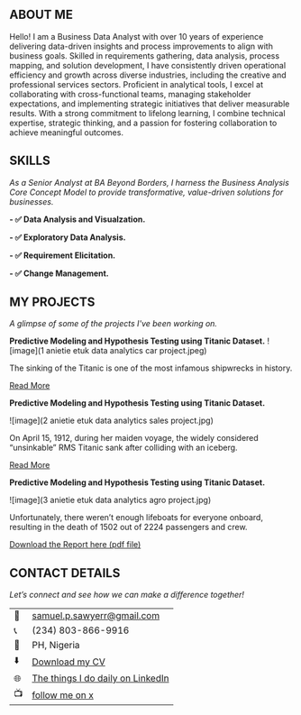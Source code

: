 <!--Section 1: Introduce your self-->
## ABOUT ME

Hello! I am a Business Data Analyst with over 10 years of experience delivering data-driven insights and process improvements to align with business goals. Skilled in requirements gathering, data analysis, process mapping, and solution development, I have consistently driven operational efficiency and growth across diverse industries, including the creative and professional services sectors.
Proficient in analytical tools, I excel at collaborating with cross-functional teams, managing stakeholder expectations, and implementing strategic initiatives that deliver measurable results. With a strong commitment to lifelong learning, I combine technical expertise, strategic thinking, and a passion for fostering collaboration to achieve meaningful outcomes.



<!--Mention your top/relevant skills here - core and soft skills-->
## SKILLS

*As a Senior Analyst at BA Beyond Borders, I harness the Business Analysis Core Concept Model to provide transformative, value-driven solutions for businesses.*

**- ✅ Data Analysis and Visualzation.**

**- ✅ Exploratory Data Analysis.**

**- ✅ Requirement Elicitation.**

**- ✅ Change Management.**

<!--Section 2: List 3-4 key projects-->
## MY PROJECTS 

*A glimpse of some of the projects I've been working on.*

**Predictive Modeling and Hypothesis Testing using Titanic Dataset.**
![image](1 anietie etuk data analytics car project.jpeg)

The sinking of the Titanic is one of the most infamous shipwrecks in history.


[Read More](https://www.linkedin.com/pulse/predictive-modeling-hypothesis-testing-using-titanic-dataset-anietie/)

**Predictive Modeling and Hypothesis Testing using Titanic Dataset.**

![image](2 anietie etuk data analytics sales project.jpg)

On April 15, 1912, during her maiden voyage, the widely considered “unsinkable” RMS Titanic sank after colliding with an iceberg. 

[Read More](https://www.linkedin.com/pulse/predictive-modeling-hypothesis-testing-using-titanic-dataset-anietie/)

**Predictive Modeling and Hypothesis Testing using Titanic Dataset.**

![image](3 anietie etuk data analytics agro project.jpg)

Unfortunately, there weren’t enough lifeboats for everyone onboard, resulting in the death of 1502 out of 2224 passengers and crew. 

<a href="17 How to Present Data to Executives by Anietie Etuk.pdf">Download the Report here (pdf file)</a>


## CONTACT DETAILS

*Let’s connect and see how we can make a difference together!*
<table>
  <tbody>
    <tr>
      <td>📧</td>
      <td><a href="mailto:samuel.p.sawyerr@gmail.com">samuel.p.sawyerr@gmail.com</a></td>
    </tr>
    <tr>
      <td>📞</td>
      <td>(234) 803-866-9916</td>
    </tr>
    <tr>
      <td>📍</td>
      <td>PH, Nigeria</td>
    </tr>
    <tr>
      <td>⬇️</td>
      <td><a href="https://samuelsawyerr.github.io/portfolio1/docs/Profile.pdf">Download my CV</a></td>
    </tr>
    <tr>
      <td>🌐</td>
      <td><a href="https://linkedin.com/in/samuelsawyerrp">The things I do daily on LinkedIn</a></td>
    </tr>
    <tr>
      <td>📺</td>
      <td><a href="https://x.com/iampresidor">follow me on x</a></td>
    </tr>
  </tbody>
</table>

